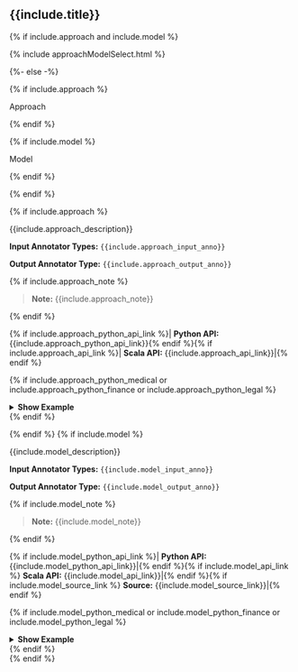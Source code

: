 
<div class="tabs-model-aproach" markdown="1">

## {{include.title}}

{% if include.approach and include.model %}

{% include approachModelSelect.html %}

{%- else -%}

{% if include.approach %}

<div class="annotator_type tac mont">Approach</div>

{% endif %}

{% if include.model %}

<div class="annotator_type tac mont">Model</div>

{% endif %}

{% endif %}

{% if include.approach %}

<!--Aproach-->
<div class="h3-box tabs-python-scala-box" markdown="1">

{{include.approach_description}}

**Input Annotator Types:** `{{include.approach_input_anno}}`

**Output Annotator Type:** `{{include.approach_output_anno}}`

{% if include.approach_note %}

> **Note:** {{include.approach_note}}

{% endif %}

{% if include.approach_python_api_link %}| **Python API:** {{include.approach_python_api_link}}{% endif %}{% if include.approach_api_link %}| **Scala API:** {{include.approach_api_link}}|{% endif %}

{% if include.approach_python_medical or include.approach_python_finance or include.approach_python_legal %}

<details>

<summary class="button"><b>Show Example</b></summary>

{% include programmingLanguageSelectScalaPython.html %}

<!--Python-->
<div class="tabs-mfl-box" markdown="1">

<div class="tabs-mfl-head" markdown="1">
{% if include.approach_python_medical %}<button class="tab-mfl-li" markdown="1">Medical</button>{% endif %}{% if include.approach_python_finance %}<button class="tab-mfl-li"  markdown="1">Finance</button>{% endif %}{% if include.approach_python_legal %}<button class="tab-mfl-li"  markdown="1">Legal</button>{% endif %}
</div>

{% if include.approach_python_medical %}

<div class="tab-mfl-content" markdown="1">

```python
{{include.approach_python_medical}}
```

</div>

{% endif %}
{% if include.approach_python_finance %}

<div class="tab-mfl-content" markdown="1">

```python
{{include.approach_python_finance}}
```

</div>

{% endif %}
{% if include.approach_python_legal %}

<div class="tab-mfl-content" markdown="1">

```python
{{include.approach_python_legal}}
```

</div>

{% endif %}

</div>
<!--END Python-->
<!--Scala-->
<div class="tabs-mfl-box" markdown="1">

<div class="tabs-mfl-head"  markdown="1">
{% if include.approach_scala_medical %}<button class="tab-mfl-li" markdown="1">Medical</button>{% endif %}{% if include.approach_scala_finance %}<button class="tab-mfl-li" markdown="1">Finance</button>{% endif %}{% if include.approach_scala_legal %}<button class="tab-mfl-li" markdown="1">Legal</button>{% endif %}
</div>

{% if include.approach_scala_medical %}

<div class="tab-mfl-content" markdown="1">

```scala
{{include.approach_scala_medical}}
```

</div>

{% endif %}
{% if include.approach_scala_finance %}

<div class="tab-mfl-content" markdown="1">

```scala
{{include.approach_scala_finance}}
```

</div>

{% endif %}
{% if include.approach_scala_legal %}

<div class="tab-mfl-content" markdown="1">

```scala
{{include.approach_scala_legal}}
```

</div>

{% endif %}

</div>
<!--END Scala-->

</details>
{% endif %}

</div>
<!--END Aproach-->

{% endif %}
{% if include.model %}

<!--Model-->
<div class="h3-box tabs-python-scala-box" markdown="1">

{{include.model_description}}

**Input Annotator Types:** `{{include.model_input_anno}}`

**Output Annotator Type:** `{{include.model_output_anno}}`

{% if include.model_note %}

> **Note:** {{include.model_note}}

{% endif %}


{% if include.model_python_api_link %}| **Python API:** {{include.model_python_api_link}}|{% endif %}{% if include.model_api_link %} **Scala API:** {{include.model_api_link}}|{% endif %}{% if include.model_source_link %} **Source:** {{include.model_source_link}}|{% endif %}


{% if include.model_python_medical or include.model_python_finance or include.model_python_legal %}

<details>

<summary class="button"><b>Show Example</b></summary>

{% include programmingLanguageSelectScalaPython.html %}

<!--Python-->
<div class="tabs-mfl-box" markdown="1">

<div class="tabs-mfl-head" markdown="1">
{% if include.model_python_medical %}<button class="tab-mfl-li" markdown="1">Medical</button>{% endif %}{% if include.model_python_finance %}<button class="tab-mfl-li" markdown="1">Finance</button>{% endif %}{% if include.model_python_legal %}<button class="tab-mfl-li" markdown="1">Legal</button>{% endif %}
</div>

{% if include.model_python_medical %}

<div class="tab-mfl-content" markdown="1">

```python
{{include.model_python_medical}}
```

</div>

{% endif %}
{% if include.model_python_finance %}

<div class="tab-mfl-content" markdown="1">

```python
{{include.model_python_finance}}
```

</div>

{% endif %}
{% if include.model_python_legal %}


<div class="tab-mfl-content" markdown="1">

```python
{{include.model_python_legal}}
```

</div>

{% endif %}

</div>
<!--END Python-->
<!--Scala--> 
<div class="tabs-mfl-box" markdown="1">

<div class="tabs-mfl-head" markdown="1">
{% if include.model_scala_medical %}<button class="tab-mfl-li"  markdown="1">Medical</button>{% endif %}{% if include.model_scala_finance %}<button class="tab-mfl-li"  markdown="1">Finance</button>{% endif %}{% if include.model_scala_finance %}<button class="tab-mfl-li"  markdown="1">Legal</button>{% endif %}
</div>

{% if include.model_scala_medical %}

<div class="tab-mfl-content" markdown="1">

```scala
{{include.model_scala_medical}}
```

</div>

{% endif %}
{% if include.model_scala_finance %}


<div class="tab-mfl-content" markdown="1">

```scala
{{include.model_scala_finance}}
```

</div>

{% endif %}
{% if include.model_scala_legal %}


<div class="tab-mfl-content" markdown="1">

```scala
{{include.model_scala_legal}}
```

</div>

{% endif %}

</div>
<!--END Scala--> 

</details>
{% endif %}

</div>
<!--END Model-->
{% endif %}

</div>